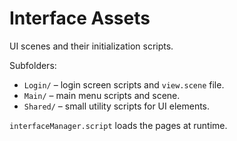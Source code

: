 # Interface Assets

UI scenes and their initialization scripts.

Subfolders:
- `Login/` – login screen scripts and `view.scene` file.
- `Main/` – main menu scripts and scene.
- `Shared/` – small utility scripts for UI elements.

`interfaceManager.script` loads the pages at runtime.
